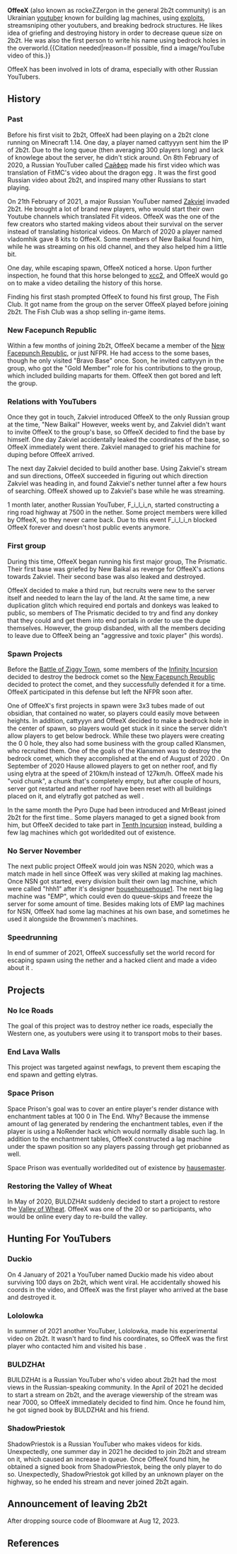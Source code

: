 **OffeeX** (also known as rockeZZergon in the general 2b2t community) is an Ukrainian [youtuber](https://www.youtube.com/c/OffeeX) known for building lag machines, using [exploits](https://youtu.be/jeq0-M5gLhA), streamsniping other youtubers, and breaking bedrock structures. He likes idea of griefing and destroying history in order to decrease queue size on 2b2t. He was also the first person to write his name using bedrock holes in the overworld.{{Citation needed|reason=If possible, find a image/YouTube video of this.}}

OffeeX has been involved in lots of drama, especially with other Russian YouTubers.

## History
### Past
Before his first visit to 2b2t, OffeeX had been playing on a 2b2t clone running on Minecraft 1.14. One day, a player named cattyyyn sent him the IP of 2b2t. Due to the long queue (then averaging 300 players long) and lack of knowlege about the server, he didn't stick around. On 8th February of 2020, a Russian YouTuber called [Сайфер](https://www.youtube.com/c/%D0%A1%D0%B0%D0%B9%D1%84%D0%B5%D1%803301) made his first video which was translation of FitMC's video about the dragon egg . It was the first good Russian video about 2b2t, and inspired many other Russians to start playing.

On 21th February of 2021, a major Russian YouTuber named [Zakviel](https://www.youtube.com/user/ZakvielChannel) invaded 2b2t. He brought a lot of brand new players, who would start their own Youtube channels which translated Fit videos. OffeeX was the one of the few creators who started making videos about their survival on the server instead of translating historical videos. On March of 2020 a player named vladomhik gave 8 kits to OffeeX. Some members of New Baikal found him, while he was streaming on his old channel, and they also helped him a little bit.

One day, while escaping spawn, OffeeX noticed a horse. Upon further inspection, he found that this horse belonged to [xcc2](https://2b2t.miraheze.org/wiki/xcc2), and OffeeX would go on to make a video detailing the history of this horse.

Finding his first stash prompted OffeeX to found his first group, The Fish Club. It got name from the group on the server OffeeX played before joining 2b2t. The Fish Club was a shop selling in-game items.

### New Facepunch Republic
Within a few months of joining 2b2t, OffeeX became a member of the [New Facepunch Republic](https://2b2t.miraheze.org/wiki/New_Facepunch_Republic), or just NFPR. He had access to the some bases, though he only visited "Bravo Base" once. Soon, he invited cattyyyn in the group, who got the "Gold Member" role for his contributions to the group, which included building maparts for them. OffeeX then got bored and left the group.
### Relations with YouTubers
Once they got in touch, Zakviel introduced OffeeX to the only Russian group at the time, "New Baikal" However, weeks went by, and Zakviel didn't want to invite OffeeX to the group's base, so OffeeX decided to find the base by himself. One day Zakviel accidentally leaked the coordinates of the base, so OffeeX immediately went there. Zakviel managed to grief his machine for duping before OffeeX arrived.

The next day Zakviel decided to build another base. Using Zakviel's stream and sun directions, OffeeX succeeded in figuring out which direction Zakviel was heading in, and found Zakviel's nether tunnel after a few hours of searching. OffeeX showed up to Zakviel's base while he was streaming.

1 month later, another Russian YouTuber, F_i_l_i_n, started constructing a ring road highway at 7500 in the nether. Some project members were killed by OffeeX, so they never came back. Due to this event F_i_l_i_n blocked OffeeX forever and doesn't host public events anymore.

### First group
During this time, OffeeX began running his first major group, The Prismatic. Their first base was griefed by New Baikal as revenge for OffeeX's actions towards Zakviel. Their second base was also leaked and destroyed.

OffeeX decided to make a third run, but recruits were new to the server itself and needed to learn the lay of the land. At the same time, a new duplication glitch which required end portals and donkeys was leaked to public, so members of The Prismatic decided to try and find any donkey that they could and get them into end portals in order to use the dupe themselves. However, the group disbanded, with all the members deciding to leave due to OffeeX being an "aggressive and toxic player" (his words).

### Spawn Projects
Before the [Battle of Ziggy Town](https://2b2t.miraheze.org/wiki/Battle_of_Ziggy_Town), some members of the [Infinity Incursion](https://2b2t.miraheze.org/wiki/Infinity_Incursion) decided to destroy the bedrock comet so the [New Facepunch Republic](https://2b2t.miraheze.org/wiki/New_Facepunch_Republic) decided to protect the comet, and they successfully defended it for a time. OffeeX participated in this defense but left the NFPR soon after.

One of OffeeX's first projects in spawn were 3x3 tubes made of out obsidian, that contained no water, so players could easily move between heights. In addition, cattyyyn and OffeeX decided to make a bedrock hole in the center of spawn, so players would get stuck in it since the server didn't allow players to get below bedrock.
While these two players were creating the 0 0 hole, they also had some business with the group called Klansmen, who recruited them. One of the goals of the Klansmen was to destroy the bedrock comet, which they accomplished at the end of August of 2020 .
On September of 2020 Hause allowed players to get on nether roof, and fly using elytra at the speed of 210km/h instead of 127km/h. OffeeX made his "void chunk", a chunk that's completely empty, but after couple of hours, server got restarted and nether roof have been reset with all buildings placed on it, and elytrafly got patched as well .

In the same month the Pyro Dupe had been introduced and MrBeast joined 2b2t for the first time.. Some players managed to get a signed book from him, but OffeeX decided to take part in [Tenth Incursion](https://2b2t.miraheze.org/wiki/Tenth_Incursion) instead, building a few lag machines which got worldedited out of existence.

### No Server November
The next public project OffeeX would join was NSN 2020, which was a match made in hell since OffeeX was very skilled at making lag machines.
Once NSN got started, every division built their own lag machine, which were called "hhh1" after it's designer [househousehouse1](https://2b2t.miraheze.org/wiki/househousehouse1). The next big lag machine was "EMP", which could even do queue-skips and freeze the server for some amount of time. Besides making lots of EMP lag machines for NSN, OffeeX had some lag machines at his own base, and sometimes he used it alongside the Brownmen's machines.

### Speedrunning
In end of summer of 2021, OffeeX successfully set the world record for escaping spawn using the nether and a hacked client and made a video about it .

## Projects
### No Ice Roads
The goal of this project was to destroy nether ice roads, especially the Western one, as youtubers were using it to transport mobs to their bases.

### End Lava Walls
This project was targeted against newfags, to prevent them escaping the end spawn and getting elytras.

### Space Prison
Space Prison's goal was to cover an entire player's render distance with enchantment tables at 100 0 in The End.  Why? Because the immense amount of lag generated by rendering the enchantment tables, even if the player is using a NoRender hack which would normally disable such lag. In addition to the enchantment tables, OffeeX constructed a lag machine under the spawn position so any players passing through get priobanned as well.

Space Prison was eventually worldedited out of existence by [hausemaster](https://2b2t.miraheze.org/wiki/hausemaster).

### Restoring the Valley of Wheat
In May of 2020, BULDZHAt suddenly decided to start a project to restore the [Valley of Wheat](https://2b2t.miraheze.org/wiki/Valley_of_Wheat). OffeeX was one of the 20 or so participants, who would be online every day to re-build the valley.

## Hunting For YouTubers
### Duckio
On 4 January of 2021 a YouTuber named Duckio made his video about surviving 100 days on 2b2t, which went viral. He accidentally showed his coords in the video, and OffeeX was the first player who arrived at the base and destroyed it.

### Lololowka
In summer of 2021 another YouTuber, Lololowka, made his experimental video on 2b2t. It wasn't hard to find his coordinates, so OffeeX was the first player who contacted him and visited his base .

### BULDZHAt
BUILDZHAt is a Russian YouTuber who's video about 2b2t had the most views in the Russian-speaking community. In the April of 2021 he decided to start a stream on 2b2t, and the average viewership of the stream was near 7000, so OffeeX immediately decided to find him. Once he found him, he got signed book by BULDZHAt and his friend.

### ShadowPriestok
ShadowPriestok is a Russian YouTuber who makes videos for kids. Unexpectedly, one summer day in 2021 he decided to join 2b2t and stream on it, which caused an increase in queue. Once OffeeX found him, he obtained a signed book from ShadowPriestok, being the only player to do so. Unexpectedly, ShadowPriestok got killed by an unknown player on the highway, so he ended his stream and never joined 2b2t again.

## Announcement of leaving 2b2t
After dropping source code of Bloomware at Aug 12, 2023.

## References